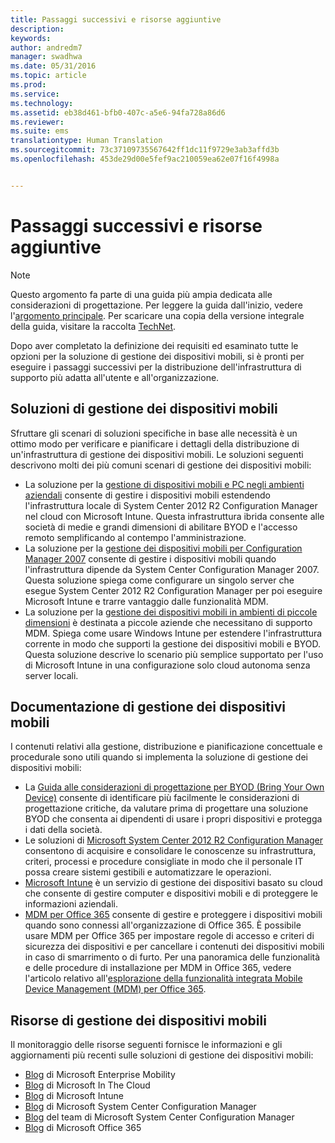 ```yaml
---
title: Passaggi successivi e risorse aggiuntive
description: 
keywords: 
author: andredm7
manager: swadhwa
ms.date: 05/31/2016
ms.topic: article
ms.prod: 
ms.service: 
ms.technology: 
ms.assetid: eb38d461-bfb0-407c-a5e6-94fa728a86d6
ms.reviewer: 
ms.suite: ems
translationtype: Human Translation
ms.sourcegitcommit: 73c37109735567642ff1dc11f9729e3ab3affd3b
ms.openlocfilehash: 453de29d00e5fef9ac210059ea62e07f16f4998a


---
```


# Passaggi successivi e risorse aggiuntive

>[!NOTE]
>Questo argomento fa parte di una guida più ampia dedicata alle considerazioni di progettazione. Per leggere la guida dall'inizio, vedere l'[argomento principale](mdm-design-considerations-guide.md). Per scaricare una copia della versione integrale della guida, visitare la raccolta [TechNet](https://gallery.technet.microsoft.com/Mobile-Device-Management-7d401582).

Dopo aver completato la definizione dei requisiti ed esaminato tutte le opzioni per la soluzione di gestione dei dispositivi mobili, si è pronti per eseguire i passaggi successivi per la distribuzione dell'infrastruttura di supporto più adatta all'utente e all'organizzazione.

## Soluzioni di gestione dei dispositivi mobili 

Sfruttare gli scenari di soluzioni specifiche in base alle necessità è un ottimo modo per verificare e pianificare i dettagli della distribuzione di un'infrastruttura di gestione dei dispositivi mobili. Le soluzioni seguenti descrivono molti dei più comuni scenari di gestione dei dispositivi mobili: 

- La soluzione per la [gestione di dispositivi mobili e PC negli ambienti aziendali](https://technet.microsoft.com/library/dn582037.aspx) consente di gestire i dispositivi mobili estendendo l'infrastruttura locale di System Center 2012 R2 Configuration Manager nel cloud con Microsoft Intune. Questa infrastruttura ibrida consente alle società di medie e grandi dimensioni di abilitare BYOD e l'accesso remoto semplificando al contempo l'amministrazione. 
- La soluzione per la [gestione dei dispositivi mobili per Configuration Manager 2007](https://technet.microsoft.com/library/dn508400.aspx) consente di gestire i dispositivi mobili quando l'infrastruttura dipende da System Center Configuration Manager 2007. Questa soluzione spiega come configurare un singolo server che esegue System Center 2012 R2 Configuration Manager per poi eseguire Microsoft Intune e trarre vantaggio dalle funzionalità MDM.
- La soluzione per la [gestione dei dispositivi mobili in ambienti di piccole dimensioni](https://technet.microsoft.com/library/dn715906.aspx) è destinata a piccole aziende che necessitano di supporto MDM. Spiega come usare Windows Intune per estendere l'infrastruttura corrente in modo che supporti la gestione dei dispositivi mobili e BYOD. Questa soluzione descrive lo scenario più semplice supportato per l'uso di Microsoft Intune in una configurazione solo cloud autonoma senza server locali.
        
## Documentazione di gestione dei dispositivi mobili

I contenuti relativi alla gestione, distribuzione e pianificazione concettuale e procedurale sono utili quando si implementa la soluzione di gestione dei dispositivi mobili:

- La [Guida alle considerazioni di progettazione per BYOD (Bring Your Own Device)](./BYOD-design-considerations-guide.md) consente di identificare più facilmente le considerazioni di progettazione critiche, da valutare prima di progettare una soluzione BYOD che consenta ai dipendenti di usare i propri dispositivi e protegga i dati della società.
- Le soluzioni di [Microsoft System Center 2012 R2 Configuration Manager](https://technet.microsoft.com/library/cc507089.aspx) consentono di acquisire e consolidare le conoscenze su infrastruttura, criteri, processi e procedure consigliate in modo che il personale IT possa creare sistemi gestibili e automatizzare le operazioni.
- [Microsoft Intune](/Intune/) è un servizio di gestione dei dispositivi basato su cloud che consente di gestire computer e dispositivi mobili e di proteggere le informazioni aziendali.
- [MDM per Office 365](https://technet.microsoft.com/library/ms.o365.cc.devicepolicy.aspx) consente di gestire e proteggere i dispositivi mobili quando sono connessi all'organizzazione di Office 365. È possibile usare MDM per Office 365 per impostare regole di accesso e criteri di sicurezza dei dispositivi e per cancellare i contenuti dei dispositivi mobili in caso di smarrimento o di furto. Per una panoramica delle funzionalità e delle procedure di installazione per MDM in Office 365, vedere l'articolo relativo all'[esplorazione della funzionalità integrata Mobile Device Management (MDM) per Office 365](https://blogs.office.com/2015/07/21/explore-the-built-in-mobile-device-management-mdm-feature-for-office-365/).

## Risorse di gestione dei dispositivi mobili

Il monitoraggio delle risorse seguenti fornisce le informazioni e gli aggiornamenti più recenti sulle soluzioni di gestione dei dispositivi mobili:

- [Blog](http://blogs.technet.com/b/enterprisemobility/) di Microsoft Enterprise Mobility
- [Blog](http://blogs.technet.com/b/in_the_cloud/) di Microsoft In The Cloud
- [Blog](http://blogs.technet.com/b/microsoftintune/) di Microsoft Intune
- [Blog](http://blogs.technet.com/b/configurationmgr/) di Microsoft System Center Configuration Manager
- [Blog](http://blogs.technet.com/b/configmgrteam/) del team di Microsoft System Center Configuration Manager
- [Blog](http://blogs.office.com/office365forbusiness/) di Microsoft Office 365



<!--HONumber=Jul16_HO3-->


